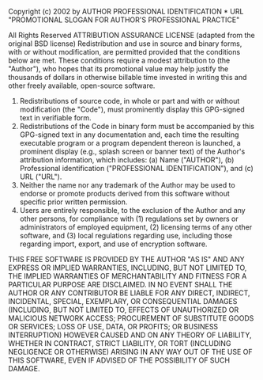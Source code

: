  

Copyright (c) 2002 by AUTHOR
PROFESSIONAL IDENTIFICATION * URL
"PROMOTIONAL SLOGAN FOR AUTHOR'S PROFESSIONAL PRACTICE"

All Rights Reserved
ATTRIBUTION ASSURANCE LICENSE (adapted from the original BSD license)
Redistribution and use in source and binary forms, with or without
modification, are permitted provided that the conditions below are met.
These conditions require a modest attribution to <AUTHOR> (the
"Author"), who hopes that its promotional value may help justify the
thousands of dollars in otherwise billable time invested in writing
this and other freely available, open-source software.

1. Redistributions of source code, in whole or part and with or without
modification (the "Code"), must prominently display this GPG-signed
text in verifiable form.
2. Redistributions of the Code in binary form must be accompanied by
this GPG-signed text in any documentation and, each time the resulting
executable program or a program dependent thereon is launched, a
prominent display (e.g., splash screen or banner text) of the Author's
attribution information, which includes:
(a) Name ("AUTHOR"),
(b) Professional identification ("PROFESSIONAL IDENTIFICATION"), and
(c) URL ("URL").
3. Neither the name nor any trademark of the Author may be used to
endorse or promote products derived from this software without specific
prior written permission.
4. Users are entirely responsible, to the exclusion of the Author and
any other persons, for compliance with (1) regulations set by owners or
administrators of employed equipment, (2) licensing terms of any other
software, and (3) local regulations regarding use, including those
regarding import, export, and use of encryption software.

THIS FREE SOFTWARE IS PROVIDED BY THE AUTHOR "AS IS" AND
ANY EXPRESS OR IMPLIED WARRANTIES, INCLUDING, BUT NOT
LIMITED TO, THE IMPLIED WARRANTIES OF MERCHANTABILITY AND
FITNESS FOR A PARTICULAR PURPOSE ARE DISCLAIMED. IN NO
EVENT SHALL THE AUTHOR OR ANY CONTRIBUTOR BE LIABLE FOR
ANY DIRECT, INDIRECT, INCIDENTAL, SPECIAL, EXEMPLARY, OR
CONSEQUENTIAL DAMAGES (INCLUDING, BUT NOT LIMITED TO,
EFFECTS OF UNAUTHORIZED OR MALICIOUS NETWORK ACCESS;
PROCUREMENT OF SUBSTITUTE GOODS OR SERVICES; LOSS OF USE,
DATA, OR PROFITS; OR BUSINESS INTERRUPTION) HOWEVER CAUSED
AND ON ANY THEORY OF LIABILITY, WHETHER IN CONTRACT, STRICT
LIABILITY, OR TORT (INCLUDING NEGLIGENCE OR OTHERWISE)
ARISING IN ANY WAY OUT OF THE USE OF THIS SOFTWARE, EVEN
IF ADVISED OF THE POSSIBILITY OF SUCH DAMAGE.
